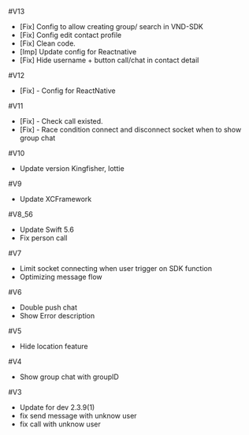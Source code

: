 #V13

- [Fix] Config to allow creating group/ search in VND-SDK
- [Fix] Config edit contact profile
- [Fix] Clean code.
- [Imp] Update config for Reactnative
- [Fix] Hide username + button call/chat in contact detail


#V12

- [Fix] - Config for ReactNative


#V11

- [Fix] - Check call existed.
- [Fix] - Race condition connect and disconnect socket when to show group chat


#V10

- Update version Kingfisher, lottie


#V9

- Update XCFramework


#V8_56

- Update Swift 5.6
- Fix person call


#V7

- Limit socket connecting when user trigger on SDK function 
- Optimizing message flow


#V6

- Double push chat
- Show Error description


#V5

- Hide location feature


#V4

- Show group chat with groupID 


#V3

- Update for dev 2.3.9(1)
- fix send message with unknow user
- fix call with unknow user

